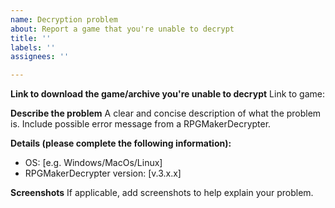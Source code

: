 ```yaml
---
name: Decryption problem
about: Report a game that you're unable to decrypt
title: ''
labels: ''
assignees: ''

---
```


**Link to download the game/archive you're unable to decrypt**
Link to game:

**Describe the problem**
A clear and concise description of what the problem is. Include possible error message from a RPGMakerDecrypter.

**Details (please complete the following information):**
 - OS: [e.g. Windows/MacOs/Linux]
 - RPGMakerDecrypter version: [v.3.x.x]

**Screenshots**
If applicable, add screenshots to help explain your problem.
